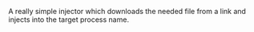 A really simple injector which downloads the needed file from a link and injects into the target process name.

